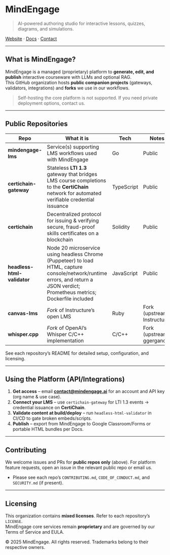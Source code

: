 # MindEngage

> AI-powered authoring studio for interactive lessons, quizzes, diagrams, and simulations.

[Website](https://mindengage.ai) · [Docs](https://mindengage.gitbook.io/mindengage-docs/) · [Contact](mailto:contact@mindengage.ai)

---

## What is MindEngage?
MindEngage is a managed (proprietary) platform to **generate, edit, and publish** interactive courseware with LLMs and optional RAG.  
This GitHub organization hosts **public companion projects** (gateways, validators, integrations) and **forks** we use in our workflows.  
> Self-hosting the core platform is not supported. If you need private deployment options, contact us.

---

## Public Repositories

| Repo | What it is | Tech | Notes |
|---|---|---|---|
| **mindengage-lms** | Service(s) supporting LMS workflows used with MindEngage | Go | Public |
| **certichain-gateway** | Stateless **LTI 1.3** gateway that bridges LMS course completions to the **CertiChain** network for automated verifiable credential issuance | TypeScript | Public |
| **certichain** | Decentralized protocol for issuing & verifying secure, fraud-proof skills certificates on a blockchain | Solidity | Public |
| **headless-html-validator** | Node 20 microservice using headless Chrome (Puppeteer) to load HTML, capture console/network/runtime errors, and return a JSON verdict; Prometheus metrics; Dockerfile included | JavaScript | Public |
| **canvas-lms** | *Fork* of Instructure’s open LMS | Ruby | Fork (upstream: Instructure) |
| **whisper.cpp** | *Fork* of OpenAI’s Whisper C/C++ implementation | C/C++ | Fork (upstream: ggerganov) |

See each repository’s README for detailed setup, configuration, and licensing.

---

## Using the Platform (API/Integrations)
1. **Get access** – email **contact@mindengage.ai** for an account and API key (org name & use case).
2. **Connect your LMS** – use `certichain-gateway` for LTI 1.3 events → credential issuance on **CertiChain**.
3. **Validate content at build/deploy** – run `headless-html-validator` in CI/CD to gate broken embeds/scripts.
4. **Publish** – export from MindEngage to Google Classroom/Forms or portable HTML bundles per Docs.

---

## Contributing
We welcome issues and PRs for **public repos only** (above). For platform feature requests, open an issue in the relevant public repo or email us.

- Please see each repo’s `CONTRIBUTING.md`, `CODE_OF_CONDUCT.md`, and `SECURITY.md` (if present).

---

## Licensing
This organization contains **mixed licenses**. Refer to each repository’s `LICENSE`.  
MindEngage core services remain **proprietary** and are governed by our Terms of Service and EULA.

© 2025 MindEngage. All rights reserved. Trademarks belong to their respective owners.
